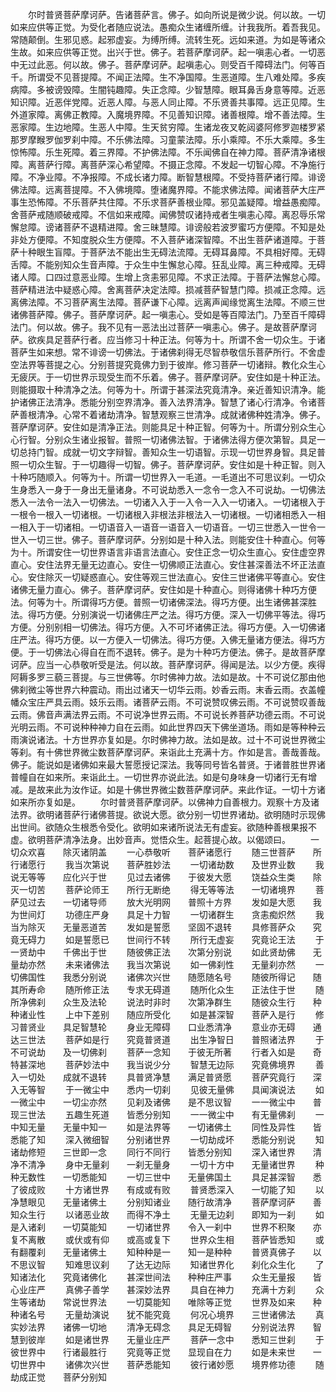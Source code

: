 <!-- { "loadSidebar": true } -->
　　尔时普贤菩萨摩诃萨。告诸菩萨言。佛子。如向所说是微少说。何以故。一切如来应供等正觉。为受化者随应说法。愚痴众生诸缠所缠。计我我所。着吾我见。常随颠倒。生邪见惑。起邪虚妄。为缚所缚。流转生死。远如来道。为如是等诸众生故。如来应供等正觉。出兴于世。佛子。若菩萨摩诃萨。起一嗔恚心者。一切恶中无过此恶。何以故。佛子。菩萨摩诃萨。起嗔恚心。则受百千障碍法门。何等百千。所谓受不见菩提障。不闻正法障。生不净国障。生恶道障。生八难处障。多疾病障。多被谤毁障。生闇钝趣障。失正念障。少智慧障。眼耳鼻舌身意等障。近恶知识障。近恶伴党障。近恶人障。与恶人同止障。不乐贤善共事障。远正见障。生外道家障。离佛正教障。入魔境界障。不见善知识障。诸善根障。增不善法障。生恶家障。生边地障。生恶人中障。生天贫穷障。生诸龙夜叉乾闼婆阿修罗迦楼罗紧那罗摩睺罗伽罗刹中障。不乐佛法障。习童蒙法障。乐小乘障。不乐大乘障。多生惊怖障。乐生死障。着三界障。不护佛法障。不乐闻佛自在神力障。菩萨清净诸根障。离菩萨行障。离菩萨深心希望障。不摄正念障。不发起一切智心障。不净施行障。不净业障。不净报障。不成长诸力障。断智慧根障。不受持菩萨诸行障。诽谤佛法障。远离菩提障。不入佛境障。堕诸魔界障。不能求佛法障。闻诸菩萨大庄严事生恐怖障。不乐菩萨共住障。不乐求菩萨善根业障。邪见盖疑障。增益愚痴障。舍菩萨戒随顺破戒障。不信如来戒障。闻佛赞叹诸持戒者生嗔恚心障。离忍辱乐常懈怠障。谤诸菩萨不退精进障。舍三昧慧障。诽谤般若波罗蜜巧方便障。不知是处非处方便障。不知度脱众生方便障。不入菩萨诸深智障。不出生菩萨诸道障。于菩萨十种眼生盲障。于菩萨法不能出生无碍法流障。无碍耳鼻障。不具相好障。无碍舌障。不能别知众生音声障。于众生中生懈怠心障。狂乱业障。离三种戒障。无碍诸人障。口四过意恶业障。生增上贪恚邪见障。不求正法障。于菩萨法懈怠心障。菩萨精进法中疑惑心障。舍离菩萨决定法障。损减菩萨智慧门障。损减正念障。远离佛法障。不习菩萨离生法障。菩萨谦下心障。远离声闻缘觉离生法障。不顺三世诸佛菩萨障。佛子。菩萨摩诃萨。起一嗔恚心。受如是等百障法门。乃至百千障碍法门。何以故。佛子。我不见有一恶法出过菩萨一嗔恚心。佛子。是故菩萨摩诃萨。欲疾具足菩萨行者。应当修习十种正法。何等为十。所谓不舍一切众生。于诸菩萨生如来想。常不诽谤一切佛法。于诸佛刹得无尽智恭敬信乐菩萨所行。不舍虚空法界等菩提之心。分别菩提究竟佛力到于彼岸。修习菩萨一切诸辩。教化众生心无疲厌。于一切世界示现受生而不乐着。佛子。菩萨摩诃萨。安住如是十种正法。则能摄取十种清净之法。何等为十。所谓于甚深法究竟清净。亲近善知识清净。能护诸佛正法清净。悉能分别空界清净。善入法界清净。智慧了诸心行清净。令诸菩萨善根清净。心常不着诸劫清净。智慧观察三世清净。成就诸佛种姓清净。佛子。菩萨摩诃萨。安住如是清净正法。则能具足十种正智。何等为十。所谓分别众生心心行智。分别众生诸业报智。普照一切诸佛法智。于诸佛法得方便次第智。具足一切总持门智。成就一切文字辩智。善知众生一切语智。示现一切世界身智。具足普照一切众生智。于一切趣得一切智。佛子。菩萨摩诃萨。安住如是十种正智。则入十种巧随顺入。何等为十。所谓一切世界入一毛道。一毛道出不可思议刹。一切众生身悉入一身于一身出无量诸身。不可说劫悉入一念令一念入不可说劫。一切佛法悉入一法令一法入一切佛法。一切诸入入于一入令一入入一切诸入。一切诸根入于一根令一根入一切诸根。一切诸根入非根法非根法入一切诸根。一切诸相悉入一相一相入于一切诸相。一切语音入一语音一语音入一切语音。一切三世悉入一世令一世入一切三世。佛子。菩萨摩诃萨。分别如是十种入法。则能安住十种直心。何等为十。所谓安住一切世界语言非语言法直心。安住正念一切众生直心。安住虚空界直心。安住法界无量无边直心。安住一切佛顺正法直心。安住甚深善法不坏正法直心。安住除灭一切疑惑直心。安住等观三世法直心。安住三世诸佛平等直心。安住诸佛无量力直心。佛子。菩萨摩诃萨。安住如是十种直心。则得诸佛十种巧方便法。何等为十。所谓得巧方便。普照一切诸佛深法。得巧方便。出生诸佛甚深胜法。得巧方便。分别演说一切诸佛庄严之法。得巧方便。深入一切佛平等法。得巧方便。分别别相一切佛法。得巧方便。入不可坏诸佛正法。得巧方便。入一切佛诸庄严法。得巧方便。以一方便入一切佛法。得巧方便。入佛无量诸方便法。得巧方便。于一切佛法心得自在而不退转。佛子。是为十种巧方便法。佛子。是故菩萨摩诃萨。应当一心恭敬听受是法。何以故。菩萨摩诃萨。得闻是法。以少方便。疾得阿耨多罗三藐三菩提。与三世佛等。尔时佛神力故。法如是故。十不可说亿那由他佛刹微尘等世界六种震动。雨出过诸天一切华云雨。妙香云雨。末香云雨。衣盖幢幡众宝庄严具云雨。妓乐云雨。诸菩萨云雨。不可说赞叹佛云雨。不可说赞叹善哉云雨。佛音声满法界云雨。不可说净世界云雨。不可说长养菩萨功德云雨。不可说光明云雨。不可说种种神力自在云雨。如此世界四天下佛坐道场。雨如是等种种云雨演说诸法。十方世界亦复如是。尔时佛神力故。法如是故。过十不可说世界微尘等刹。有十佛世界微尘数菩萨摩诃萨。来诣此土充满十方。作如是言。善哉善哉。佛子。能说如是诸佛如来最大誓愿授记深法。我等同号皆名普贤。于诸普胜世界诸普幢自在如来所。来诣此土。一切世界亦说此法。如是句身味身一切诸行无有增减。是故来此为汝作证。如是十佛世界微尘数菩萨摩诃萨。来此作证。一切十方诸如来所亦复如是。
　　尔时普贤菩萨摩诃萨。以佛神力自善根力。观察十方及诸法界。欲明诸菩萨行诸佛菩提。欲说大愿。欲分别一切世界诸劫。欲明随时示现佛出世间。欲随众生根悉令受化。欲明如来诸所说法无有虚妄。欲随种善根果报不虚。欲明菩萨清净法身。出妙音声。觉悟众生。起菩提心故。以偈颂曰。
　　一切众欢喜　　除灭诸阴盖
　　一心恭敬听　　菩萨诸愿行
　　随三世菩萨　　所行诸愿行
　　我当次第说　　菩萨胜妙法
　　一切诸劫数　　及世界业数
　　我说无等等　　应化兴于世
　　见过去诸佛　　于彼发大愿
　　饶益众生类　　除灭一切苦
　　菩萨论师王　　所行无断绝
　　得无等等法　　一切诸境界
　　菩萨见过去　　一切诸导师
　　放大光明网　　普照十方界
　　发如是大愿　　我为世间灯
　　功德庄严身　　具足十力智
　　一切诸群生　　贪恚痴炽然
　　我当为除灭　　无量恶道苦
　　发如是誓愿　　坚固不退转
　　具修菩萨众　　究竟无碍力
　　如是誓愿已　　世间行不转
　　所行无虚妄　　究竟论王法
　　于一贤劫中　　千佛出于世
　　随彼佛正法　　次第分别说
　　如此贤劫佛　　无量劫亦然
　　未来诸佛法　　我当次第说
　　如一佛刹性　　无量刹亦然
　　一切佛国性　　我悉分别说
　　诸佛次兴世　　随愿随名号
　　随彼所得记　　随其所寿命
　　随所修正法　　专求无碍道
　　随所化众生　　正法住于世
　　随所净佛刹　　众生及法轮
　　说法时非时　　次第净群生
　　随彼众生行　　种种诸业性
　　上中下差别　　随应所受化
　　如是甚深智　　菩萨入是行
　　修习普贤业　　具足智慧轮
　　身业无障碍　　口业悉清净
　　意业亦无碍　　通达三世法
　　菩萨如是行　　究竟普贤道
　　出生净智日　　普照诸法界
　　于不可说劫　　及一切佛刹
　　菩萨一念知　　于彼无所著
　　行者入如是　　奇特甚深地
　　菩萨妙法中　　我当说少分
　　智慧无边际　　究竟佛境界
　　善入一切处　　成就不退转
　　具普贤净慧　　满足普贤愿
　　菩萨究竟行　　深入无等智
　　于一微尘中　　悉内一切刹
　　见彼无量佛　　具闻演说法
　　如一微尘中　　一切尘亦然
　　见刹及诸佛　　是不思议智
　　一一微尘中　　普现三世法
　　五趣生死道　　皆悉分别知
　　一一微尘中　　有无量佛刹
　　一中知无量　　无量中知一
　　如是法界等　　一切诸佛土
　　同性及异性　　皆悉能了知
　　深入微细智　　分别诸世界
　　一切劫成坏　　悉能分别说
　　知诸劫修短　　三世即一念
　　同行不同行　　皆悉分别知
　　深入诸世界　　清净不清净
　　身中无量刹　　一刹无量身
　　一切十方中　　无量诸世界
　　种种无数性　　一切悉能知
　　一切三世中　　无量佛国土
　　具足甚深智　　悉了彼成败
　　十方诸世界　　有成或有败
　　普贤悉深入　　一切能了知
　　以净慧眼见　　无量诸佛土
　　分别知诸业　　随行故清净
　　菩萨摩诃萨　　善知众生行
　　以诸恶业故　　而得不净土
　　无量无边刹　　即知为一刹
　　如是入诸刹　　一切莫能知
　　一切诸世界　　令入一刹中
　　世界不积聚　　亦复不离散
　　或伏或有仰　　或高或复下
　　世界众生相　　菩萨皆悉知
　　或有翻覆刹　　无量诸佛土
　　知种种是一　　知一是种种
　　普贤真佛子　　以不思议智
　　知难思议刹　　了达无边际
　　知诸世界化　　刹化众生化
　　了知诸法化　　究竟诸佛化
　　甚深世间法　　种种庄严事
　　众生无量报　　皆心业庄严
　　真佛子善学　　甚深妙法界
　　具自在神力　　充满十方刹
　　众生等诸劫　　常说世界法
　　一切莫能知　　唯除等正觉
　　世界及如来　　种种诸名号
　　无量劫演说　　犹不能究竟
　　何况心境界　　三世诸佛法
　　真实妙法界　　诸佛一切地
　　清净无碍念　　具足无碍智
　　分别说法界　　智慧到彼岸
　　如是诸世界　　无量业庄严
　　菩萨一念中　　悉知三世刹
　　于彼世界中　　行诸最胜行
　　究竟等正觉　　显现自在力
　　如是未来世　　一切世界中
　　诸佛次兴世　　菩萨悉能知
　　彼行诸妙愿　　境界修功德
　　随劫成正觉　　菩萨分别知
